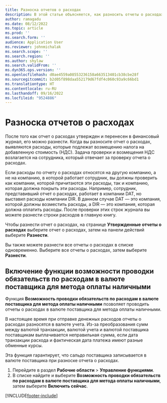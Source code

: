 ```yaml
---
title: Разноска отчетов о расходах
description: В этой статье объясняется, как разносить отчеты о расходах.
author: ramagadu
ms.date: 08/12/2022
ms.topic: article
ms.prod: ''
ms.search.form: ''
audience: Application User
ms.reviewer: johnmichalak
ms.search.scope: ''
ms.search.region: ''
ms.author: shylaw
ms.search.validFrom: ''
ms.dyn365.ops.version: ''
ms.openlocfilehash: d0ae4559a08553236158a663513401cb38cbe28f
ms.sourcegitcommit: b2d05f898daa552179d67fdf4c060c93a9c66bd1
ms.translationtype: HT
ms.contentlocale: ru-RU
ms.lasthandoff: 09/16/2022
ms.locfileid: "9524886"
---
```

# <a name="post-expense-reports"></a>Разноска отчетов о расходах

После того как отчет о расходах утвержден и перенесен в финансовый журнал, его можно разнести. Когда вы разносите отчет о расходах, выявляются расходы, которые подлежат возмещению налога на добавленную стоимость (НДС). Задача проверки и возмещения НДС возлагается на сотрудника, который отвечает за проверку отчета о расходах.

Если расходы по отчету о расходах относятся на другую компанию, а не на компанию, в которой работает сотрудник, вы должны проверить как компании, которой причитаются эти расходы, так и компанию, которая должна покрыть эти расходы. Например, сотрудник, представивший отчет о расходах, работает в компании DAT, но выставил расходы компании DIR. В данном случае DAT — это компания, которой должны возместить расходы, а DIR — это компания, которая должна оплатить расходы. После проверки этих строк журнала вы можете разнести строки расходов в главную книгу.

Чтобы разнести отчет о расходах, на странице **Утвержденные отчеты о расходах** выберите отчет о расходах, затем на панели действий выберите **Разнести**.

Вы также можете разнести все отчеты о расходах в списке одновременно. Выберите все отчеты о расходах, затем выберите **Разнести**.

## <a name="enable-the-ability-to-post-expense-liability-in-vendor-currency-for-cash-payment-method-feature"></a>Включение функции возможности проводки обязательств по расходам в валюте поставщика для метода оплаты наличными

Функция **Возможность проводки обязательств по расходам в валюте поставщика для метода оплаты наличными** позволяет проводить отчеты о расходах в валюте поставщика для метода оплаты наличными.

В настоящее время при отправке денежных расходов отчеты о расходах разносятся в валюте учета. Из-за преобразования сумм между валютой транзакции, валютой учета и валютой поставщика поставщикам выплачивается неправильная сумма, если дата транзакции расхода и фактическая дата платежа имеют разные обменные курсы.

Эта функция гарантирует, что сальдо поставщика записывается в валюте поставщика при разноске отчета о расходах.

1. Перейдите в раздел **Рабочие области** \> **Управление функциями**.
2. В списке найдите и выберите **Возможность проводки обязательств по расходам в валюте поставщика для метода оплаты наличными**, затем выберите **Включить сейчас**.

[!INCLUDE[footer-include](../includes/footer-banner.md)]
